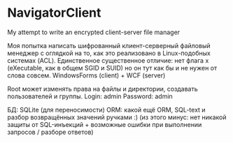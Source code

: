 # NavigatorClient
My attempt to write an encrypted client-server file manager

Моя попытка написать шифрованный клиент-серверный файловый менеджер 
с оглядкой на то, как это реализовано в Linux-подобных системах (ACL).
Единственное существенное отличие: нет флага x (eXecutable, как в общем
SGID и SUID) но он тут как бы и не нужен от слова совсем.
WindowsForms (client) + WCF (server)

Root может изменять права на файлы и директории, создавать пользователей
и группы.
Login: admin
Password: admin

БД: SQLite (для переносимости)
ORM: какой ещё ORM, SQL-text и разбор возвращённых значений ручками :) 
(из этого минус: нет никакой защиты от SQL-инъекций + возможные ошибки при
выполнении запросов / разборе ответов) 
